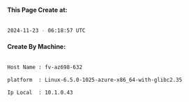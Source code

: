 
   
#### This Page Create at:

```bash

2024-11-23 - 06:18:57 UTC

```

#### Create By Machine:

```bash

Host Name : fv-az698-632

platform  : Linux-6.5.0-1025-azure-x86_64-with-glibc2.35

Ip Local  : 10.1.0.43

```

